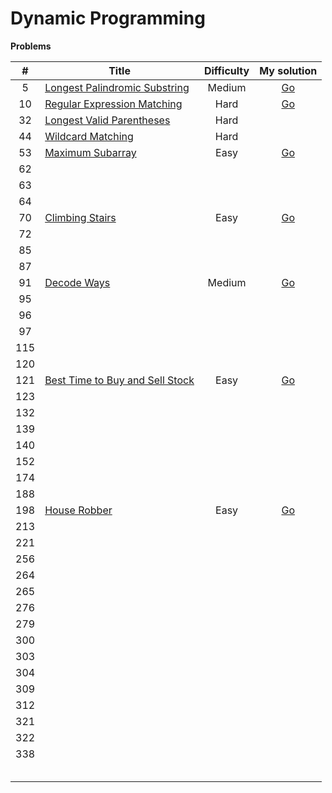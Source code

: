 # Dynamic Programming



**Problems**

|  #   | Title                                                        | Difficulty |                         My solution                          |
| :--: | ------------------------------------------------------------ | :--------: | :----------------------------------------------------------: |
|  5   | [Longest Palindromic Substring](https://github.com/Apollo4634/LeetCode/blob/master/problem/string/0005_LongestPalindromicSubstring.md) |   Medium   | [Go](https://github.com/Apollo4634/LeetCode/tree/master/src/string/solution/LongestPalindromicSubstring.java) |
|  10  | [Regular Expression Matching](https://github.com/Apollo4634/LeetCode/blob/master/problem/string/0010_RegularExpressionMatching.md) |    Hard    | [Go](https://github.com/Apollo4634/LeetCode/tree/master/src/string/solution/RegularExpressionMatching.java) |
|  32  | [Longest Valid Parentheses](https://leetcode.com/problems/longest-valid-parentheses) |    Hard    |                                                              |
|  44  | [Wildcard Matching](https://leetcode.com/problems/wildcard-matching) |    Hard    |                                                              |
|  53  | [Maximum Subarray](https://leetcode.com/problems/maximum-subarray) |    Easy    | [Go](https://github.com/Apollo4634/LeetCode/blob/master/src/array/solution/MaximumSubarray_53.java) |
|  62  |                                                              |            |                                                              |
|  63  |                                                              |            |                                                              |
|  64  |                                                              |            |                                                              |
|  70  | [Climbing Stairs](https://leetcode.com/problems/climbing-stairs) |    Easy    | [Go](https://github.com/Apollo4634/LeetCode/blob/master/src/dynamic_programming/solution/ClimbingStairs_70.java) |
|  72  |                                                              |            |                                                              |
|  85  |                                                              |            |                                                              |
|  87  |                                                              |            |                                                              |
|  91  | [Decode Ways](https://leetcode.com/problems/decode-ways)     |   Medium   | [Go](https://github.com/Apollo4634/LeetCode/tree/master/src/string/solution/DecodeWays_91.java) |
|  95  |                                                              |            |                                                              |
|  96  |                                                              |            |                                                              |
|  97  |                                                              |            |                                                              |
| 115  |                                                              |            |                                                              |
| 120  |                                                              |            |                                                              |
| 121  | [Best Time to Buy and Sell Stock](https://leetcode.com/problems/best-time-to-buy-and-sell-stock) |    Easy    | [Go](https://github.com/Apollo4634/LeetCode/blob/master/src/array/solution/BestTimeToBuyAndSellStock_121.java) |
| 123  |                                                              |            |                                                              |
| 132  |                                                              |            |                                                              |
| 139  |                                                              |            |                                                              |
| 140  |                                                              |            |                                                              |
| 152  |                                                              |            |                                                              |
| 174  |                                                              |            |                                                              |
| 188  |                                                              |            |                                                              |
| 198  | [House Robber](https://leetcode.com/problems/house-robber)   |    Easy    | [Go](https://github.com/Apollo4634/LeetCode/blob/master/src/dynamic_programming/solution/HouseRobber_198.java) |
| 213  |                                                              |            |                                                              |
| 221  |                                                              |            |                                                              |
| 256  |                                                              |            |                                                              |
| 264  |                                                              |            |                                                              |
| 265  |                                                              |            |                                                              |
| 276  |                                                              |            |                                                              |
| 279  |                                                              |            |                                                              |
| 300  |                                                              |            |                                                              |
| 303  |                                                              |            |                                                              |
| 304  |                                                              |            |                                                              |
| 309  |                                                              |            |                                                              |
| 312  |                                                              |            |                                                              |
| 321  |                                                              |            |                                                              |
| 322  |                                                              |            |                                                              |
| 338  |                                                              |            |                                                              |
|      |                                                              |            |                                                              |
|      |                                                              |            |                                                              |
|      |                                                              |            |                                                              |
|      |                                                              |            |                                                              |
|      |                                                              |            |                                                              |
